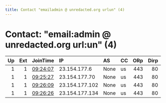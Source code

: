 ```yaml
---
title: Contact "emailadmin @ unredacted.org urlun" (4)
---
```


# Contact: "email:admin @ unredacted.org url:un" (4)

|   Up |   Ext | JoinTime                                                                                            | IP             | AS   | CC   |   ORp |   Dirp | OS    | Version   | Nickname         |   eFamMembers |
|-----:|------:|:----------------------------------------------------------------------------------------------------|:---------------|:-----|:-----|------:|-------:|:------|:----------|:-----------------|--------------:|
|    1 |     1 | [09:24:07](https://metrics.torproject.org/rs.html#details/136E13D582274B1A016B8186A98B3FC1B3DCFB74) | 23.154.177.6   | None | us   |   443 |     80 | Linux | 0.4.5.9   | UnredactedSwartz |            20 |
|    1 |     1 | [09:25:27](https://metrics.torproject.org/rs.html#details/403E708F39AAF8F5CBD20575DCA92BD2A9090BD3) | 23.154.177.70  | None | us   |   443 |     80 | Linux | 0.4.5.9   | UnredactedBarlow |            20 |
|    1 |     1 | [09:26:09](https://metrics.torproject.org/rs.html#details/47BB9D8BC568E3F22885F5046724543494A3ADE4) | 23.154.177.102 | None | us   |   443 |     80 | Linux | 0.4.5.9   | UnredactedBrown  |            20 |
|    1 |     1 | [09:26:26](https://metrics.torproject.org/rs.html#details/7E31F13A6FF50E3496692CDADF627BA70B6DD82A) | 23.154.177.134 | None | us   |   443 |     80 | Linux | 0.4.5.9   | UnredactedWank   |            20 |
